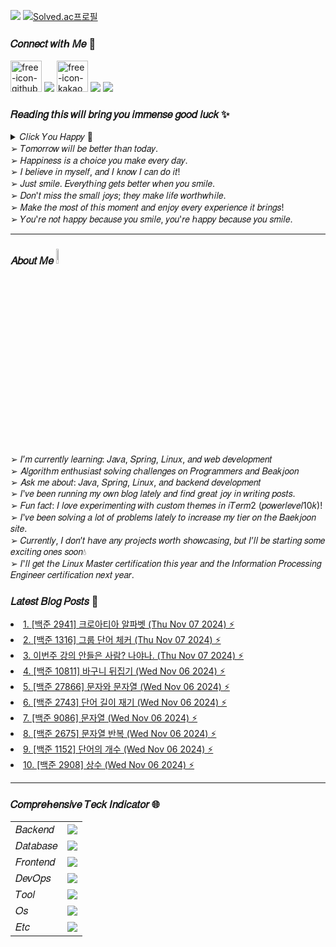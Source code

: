 <a href="https://hits.seeyoufarm.com"><img src="https://hits.seeyoufarm.com/api/count/incr/badge.svg?url=https%3A%2F%2Fgithub.com%2Fsbi1024%2Fhit-counter&count_bg=%23C91426&title_bg=%23311CD1&icon=canonical.svg&icon_color=%23B51DDB&title=%F0%9D%92%97%F0%9D%92%8A%F0%9D%92%94%F0%9D%92%8A%F0%9D%92%95&edge_flat=false"/></a>
[![Solved.ac프로필](http://mazassumnida.wtf/api/mini/generate_badge?boj=sbi1024)](https://solved.ac/sbi1024)

### 𝐶𝑜𝑛𝑛𝑒𝑐𝑡 𝑤𝑖𝑡ℎ 𝑀𝑒 🔗  
<span><a href="https://sbi1024.github.io/"> <img src="https://github.com/user-attachments/assets/9efa66cd-c50f-4487-aa47-6e5814ca2991" alt="free-icon-github" width="50" heigth = "50" /></a></span>
<span><a href="https://www.instagram.com/yamu.okay/" target="blank"><img src="https://skillicons.dev/icons?i=instagram&theme=light" /></a></span>
<span><a href="https://open.kakao.com/o/ggq6pkWg"><img src="https://github.com/user-attachments/assets/5aec97fd-8573-441a-a8fa-19e47ce5e2d9" alt="free-icon-kakao" width="50" heigth = "50"></a></span>
<span><a href="https://discord.gg/qMAZGWW4Zd" target="blank"><img src="https://skillicons.dev/icons?i=discord&theme=light" /></a></span>
<span><a href="mailto:treein10242@gmail.com" target="blank"><img src="https://skillicons.dev/icons?i=gmail&theme=light" /></a></span>



### 𝑅𝑒𝑎𝑑𝑖𝑛𝑔 𝑡𝘩𝑖𝑠 𝑤𝑖𝑙𝑙 𝑏𝑟𝑖𝑛𝑔 𝑦𝑜𝑢 𝑖𝑚𝑚𝑒𝑛𝑠𝑒 𝑔𝑜𝑜𝑑 𝑙𝑢𝑐𝑘 ✨
<details>
  <summary> 𝐶𝑙𝑖𝑐𝑘 𝑌𝑜𝑢 𝐻𝑎𝑝𝑝𝑦 🌈</summary>
  
  ![img](https://github.com/user-attachments/assets/e7e6577e-1508-44cb-85f6-d553abbe1dc7) 
</details>
 ➢ 𝑇𝑜𝑚𝑜𝑟𝑟𝑜𝑤 𝑤𝑖𝑙𝑙 𝑏𝑒 𝑏𝑒𝑡𝑡𝑒𝑟 𝑡ℎ𝑎𝑛 𝑡𝑜𝑑𝑎𝑦.</br>
 ➢ 𝐻𝑎𝑝𝑝𝑖𝑛𝑒𝑠𝑠 𝑖𝑠 𝑎 𝑐ℎ𝑜𝑖𝑐𝑒 𝑦𝑜𝑢 𝑚𝑎𝑘𝑒 𝑒𝑣𝑒𝑟𝑦 𝑑𝑎𝑦. </br>
 ➢ 𝐼 𝑏𝑒𝑙𝑖𝑒𝑣𝑒 𝑖𝑛 𝑚𝑦𝑠𝑒𝑙𝑓, 𝑎𝑛𝑑 𝐼 𝑘𝑛𝑜𝑤 𝐼 𝑐𝑎𝑛 𝑑𝑜 𝑖𝑡! </br>
 ➢ 𝐽𝑢𝑠𝑡 𝑠𝑚𝑖𝑙𝑒. 𝐸𝑣𝑒𝑟𝑦𝑡ℎ𝑖𝑛𝑔 𝑔𝑒𝑡𝑠 𝑏𝑒𝑡𝑡𝑒𝑟 𝑤ℎ𝑒𝑛 𝑦𝑜𝑢 𝑠𝑚𝑖𝑙𝑒. </br>
 ➢ 𝐷𝑜𝑛'𝑡 𝑚𝑖𝑠𝑠 𝑡ℎ𝑒 𝑠𝑚𝑎𝑙𝑙 𝑗𝑜𝑦𝑠; 𝑡ℎ𝑒𝑦 𝑚𝑎𝑘𝑒 𝑙𝑖𝑓𝑒 𝑤𝑜𝑟𝑡ℎ𝑤ℎ𝑖𝑙𝑒. </br>
 ➢ 𝑀𝑎𝑘𝑒 𝑡ℎ𝑒 𝑚𝑜𝑠𝑡 𝑜𝑓 𝑡ℎ𝑖𝑠 𝑚𝑜𝑚𝑒𝑛𝑡 𝑎𝑛𝑑 𝑒𝑛𝑗𝑜𝑦 𝑒𝑣𝑒𝑟𝑦 𝑒𝑥𝑝𝑒𝑟𝑖𝑒𝑛𝑐𝑒 𝑖𝑡 𝑏𝑟𝑖𝑛𝑔𝑠!  </br>
 ➢ 𝑌𝑜𝑢'𝑟𝑒 𝑛𝑜𝑡 ℎ𝑎𝑝𝑝𝑦 𝑏𝑒𝑐𝑎𝑢𝑠𝑒 𝑦𝑜𝑢 𝑠𝑚𝑖𝑙𝑒, 𝑦𝑜𝑢'𝑟𝑒 ℎ𝑎𝑝𝑝𝑦 𝑏𝑒𝑐𝑎𝑢𝑠𝑒 𝑦𝑜𝑢 𝑠𝑚𝑖𝑙𝑒. </br>
 
---

### 𝐴𝑏𝑜𝑢𝑡 𝑀𝑒 <img src="https://media.giphy.com/media/GltC4HZLjJLvq/giphy.gif?cid=790b7611vxkffaq8p5eo9kl5xcxvnpw82hi7xoinkgwkpbnp&ep=v1_stickers_search&rid=giphy.gif&ct=s" width="8%">
➢  𝐼’𝑚 𝑐𝑢𝑟𝑟𝑒𝑛𝑡𝑙𝑦 𝑙𝑒𝑎𝑟𝑛𝑖𝑛𝑔: 𝐽𝑎𝑣𝑎, 𝑆𝑝𝑟𝑖𝑛𝑔, 𝐿𝑖𝑛𝑢𝑥, 𝑎𝑛𝑑 𝑤𝑒𝑏 𝑑𝑒𝑣𝑒𝑙𝑜𝑝𝑚𝑒𝑛𝑡 </br>
➢  𝐴𝑙𝑔𝑜𝑟𝑖𝑡ℎ𝑚 𝑒𝑛𝑡ℎ𝑢𝑠𝑖𝑎𝑠𝑡 𝑠𝑜𝑙𝑣𝑖𝑛𝑔 𝑐ℎ𝑎𝑙𝑙𝑒𝑛𝑔𝑒𝑠 𝑜𝑛 𝑃𝑟𝑜𝑔𝑟𝑎𝑚𝑚𝑒𝑟𝑠 𝑎𝑛𝑑 𝐵𝑒𝑎𝑘𝑗𝑜𝑜𝑛 </br>
➢  𝐴𝑠𝑘 𝑚𝑒 𝑎𝑏𝑜𝑢𝑡: 𝐽𝑎𝑣𝑎, 𝑆𝑝𝑟𝑖𝑛𝑔, 𝐿𝑖𝑛𝑢𝑥, 𝑎𝑛𝑑 𝑏𝑎𝑐𝑘𝑒𝑛𝑑 𝑑𝑒𝑣𝑒𝑙𝑜𝑝𝑚𝑒𝑛𝑡 </br>
➢  𝐼'𝑣𝑒 𝑏𝑒𝑒𝑛 𝑟𝑢𝑛𝑛𝑖𝑛𝑔 𝑚𝑦 𝑜𝑤𝑛 𝑏𝑙𝑜𝑔 𝑙𝑎𝑡𝑒𝑙𝑦 𝑎𝑛𝑑 𝑓𝑖𝑛𝑑 𝑔𝑟𝑒𝑎𝑡 𝑗𝑜𝑦 𝑖𝑛 𝑤𝑟𝑖𝑡𝑖𝑛𝑔 𝑝𝑜𝑠𝑡𝑠. </br>
➢  𝐹𝑢𝑛 𝑓𝑎𝑐𝑡: 𝐼 𝑙𝑜𝑣𝑒 𝑒𝑥𝑝𝑒𝑟𝑖𝑚𝑒𝑛𝑡𝑖𝑛𝑔 𝑤𝑖𝑡ℎ 𝑐𝑢𝑠𝑡𝑜𝑚 𝑡ℎ𝑒𝑚𝑒𝑠 𝑖𝑛 𝑖𝑇𝑒𝑟𝑚2 (𝑝𝑜𝑤𝑒𝑟𝑙𝑒𝑣𝑒𝑙10𝑘)! </br>
➢  𝐼'𝑣𝑒 𝑏𝑒𝑒𝑛 𝑠𝑜𝑙𝑣𝑖𝑛𝑔 𝑎 𝑙𝑜𝑡 𝑜𝑓 𝑝𝑟𝑜𝑏𝑙𝑒𝑚𝑠 𝑙𝑎𝑡𝑒𝑙𝑦 𝑡𝑜 𝑖𝑛𝑐𝑟𝑒𝑎𝑠𝑒 𝑚𝑦 𝑡𝑖𝑒𝑟 𝑜𝑛 𝑡ℎ𝑒 𝐵𝑎𝑒𝑘𝑗𝑜𝑜𝑛 𝑠𝑖𝑡𝑒. </br>
➢  𝐶𝑢𝑟𝑟𝑒𝑛𝑡𝑙𝑦, 𝐼 𝑑𝑜𝑛’𝑡 ℎ𝑎𝑣𝑒 𝑎𝑛𝑦 𝑝𝑟𝑜𝑗𝑒𝑐𝑡𝑠 𝑤𝑜𝑟𝑡ℎ 𝑠ℎ𝑜𝑤𝑐𝑎𝑠𝑖𝑛𝑔, 𝑏𝑢𝑡 𝐼’𝑙𝑙 𝑏𝑒 𝑠𝑡𝑎𝑟𝑡𝑖𝑛𝑔 𝑠𝑜𝑚𝑒 𝑒𝑥𝑐𝑖𝑡𝑖𝑛𝑔 𝑜𝑛𝑒𝑠 𝑠𝑜𝑜𝑛💧 </br>
➢  𝐼'𝑙𝑙 𝑔𝑒𝑡 𝑡ℎ𝑒 𝐿𝑖𝑛𝑢𝑥 𝑀𝑎𝑠𝑡𝑒𝑟 𝑐𝑒𝑟𝑡𝑖𝑓𝑖𝑐𝑎𝑡𝑖𝑜𝑛 𝑡ℎ𝑖𝑠 𝑦𝑒𝑎𝑟 𝑎𝑛𝑑 𝑡ℎ𝑒 𝐼𝑛𝑓𝑜𝑟𝑚𝑎𝑡𝑖𝑜𝑛 𝑃𝑟𝑜𝑐𝑒𝑠𝑠𝑖𝑛𝑔 𝐸𝑛𝑔𝑖𝑛𝑒𝑒𝑟 𝑐𝑒𝑟𝑡𝑖𝑓𝑖𝑐𝑎𝑡𝑖𝑜𝑛 𝑛𝑒𝑥𝑡 𝑦𝑒𝑎𝑟. </br>

 
### 𝐿𝑎𝑡𝑒𝑠𝑡 𝐵𝑙𝑜𝑔 𝑃𝑜𝑠𝑡𝑠 📕
<!-- BLOG-POST-LIST:START --><li><a href="https://sbi1024.github.io/Algorithm/java-ex/post-22.html">1. [백준 2941] 크로아티아 알파벳 (Thu Nov 07 2024) ⚡</a></li>
<li><a href="https://sbi1024.github.io/Algorithm/java-ex/post-23.html">2. [백준 1316]  그룹 단어 체커 (Thu Nov 07 2024) ⚡</a></li>
<li><a href="https://sbi1024.github.io/Etc/diary/post-06.html">3. 이번주 강의 안들은 사람? 나야나. (Thu Nov 07 2024) ⚡</a></li>
<li><a href="https://sbi1024.github.io/Algorithm/java-ex/post-08.html">4. [백준 10811] 바구니 뒤집기 (Wed Nov 06 2024) ⚡</a></li>
<li><a href="https://sbi1024.github.io/Algorithm/java-ex/post-09.html">5. [백준 27866] 문자와 문자열 (Wed Nov 06 2024) ⚡</a></li>
<li><a href="https://sbi1024.github.io/Algorithm/java-ex/post-10.html">6. [백준 2743] 단어 길이 재기 (Wed Nov 06 2024) ⚡</a></li>
<li><a href="https://sbi1024.github.io/Algorithm/java-ex/post-11.html">7. [백준 9086] 문자열 (Wed Nov 06 2024) ⚡</a></li>
<li><a href="https://sbi1024.github.io/Algorithm/java-ex/post-12.html">8. [백준 2675] 문자열 반복 (Wed Nov 06 2024) ⚡</a></li>
<li><a href="https://sbi1024.github.io/Algorithm/java-ex/post-13.html">9. [백준 1152] 단어의 개수 (Wed Nov 06 2024) ⚡</a></li>
<li><a href="https://sbi1024.github.io/Algorithm/java-ex/post-14.html">10. [백준 2908] 상수 (Wed Nov 06 2024) ⚡</a></li>
<!-- BLOG-POST-LIST:END -->

---

### 𝐶𝑜𝑚𝑝𝑟𝑒ℎ𝑒𝑛𝑠𝑖𝑣𝑒 𝑇𝑒𝑐𝑘 𝐼𝑛𝑑𝑖𝑐𝑎𝑡𝑜𝑟 🌐
<table>
  <tr>
    <td>𝐵𝑎𝑐𝑘𝑒𝑛𝑑</td>
    <td><img src="https://skillicons.dev/icons?i=java,spring,hibernate,gradle,grafana,kafka,elasticsearch&theme=light"/></td>
  </tr>
  <tr>
    <td >𝐷𝑎𝑡𝑎𝑏𝑎𝑠𝑒</td>
    <td ><img src="https://skillicons.dev/icons?i=mysql,redis&theme=light"/></td>
  </tr>
  <tr>
    <td>𝐹𝑟𝑜𝑛𝑡𝑒𝑛𝑑</td>
    <td><img src="https://skillicons.dev/icons?i=html,js,css,bootstrap&theme=light"/></td>
  </tr>
  <tr>
    <td>𝐷𝑒𝑣𝑂𝑝𝑠</td>
    <td><img src="https://skillicons.dev/icons?i=git,github,githubactions,jenkins,docker,kubernetes,nginx,aws&theme=light"/></td>
  </tr>
  <tr>
    <td>𝑇𝑜𝑜𝑙</td>
    <td><img src="https://skillicons.dev/icons?i=idea,vscode,notion,postman,vim&theme=light"/></td>
  </tr>
  <tr>
    <td>𝑂𝑠</td>
    <td><img src="https://skillicons.dev/icons?i=apple,windows,linux&theme=light"/></td>
  </tr>
  <tr>
    <td>𝐸𝑡𝑐</td>
    <td><img src="https://skillicons.dev/icons?i=md&theme=light"/></td>
  </tr>
</table>
